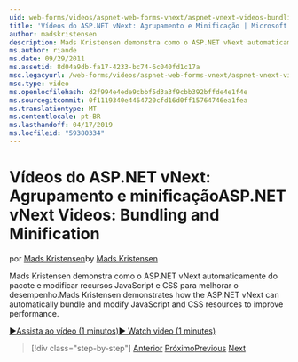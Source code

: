 ```yaml
---
uid: web-forms/videos/aspnet-web-forms-vnext/aspnet-vnext-videos-bundling-and-minification
title: 'Vídeos do ASP.NET vNext: Agrupamento e Minificação | Microsoft Docs'
author: madskristensen
description: Mads Kristensen demonstra como o ASP.NET vNext automaticamente do pacote e modificar recursos JavaScript e CSS para melhorar o desempenho.
ms.author: riande
ms.date: 09/29/2011
ms.assetid: 8d04a9db-fa17-4233-bc74-6c040fd1c17a
msc.legacyurl: /web-forms/videos/aspnet-web-forms-vnext/aspnet-vnext-videos-bundling-and-minification
msc.type: video
ms.openlocfilehash: d2f994e4ede9cbbf5d3a3f9cbb392bffde4e1f4e
ms.sourcegitcommit: 0f1119340e4464720cfd16d0ff15764746ea1fea
ms.translationtype: MT
ms.contentlocale: pt-BR
ms.lasthandoff: 04/17/2019
ms.locfileid: "59380334"
---
```

# <a name="aspnet-vnext-videos-bundling-and-minification"></a><span data-ttu-id="10efe-103">Vídeos do ASP.NET vNext: Agrupamento e minificação</span><span class="sxs-lookup"><span data-stu-id="10efe-103">ASP.NET vNext Videos: Bundling and Minification</span></span>

<span data-ttu-id="10efe-104">por [Mads Kristensen](https://github.com/madskristensen)</span><span class="sxs-lookup"><span data-stu-id="10efe-104">by [Mads Kristensen](https://github.com/madskristensen)</span></span>

<span data-ttu-id="10efe-105">Mads Kristensen demonstra como o ASP.NET vNext automaticamente do pacote e modificar recursos JavaScript e CSS para melhorar o desempenho.</span><span class="sxs-lookup"><span data-stu-id="10efe-105">Mads Kristensen demonstrates how the ASP.NET vNext can automatically bundle and modify JavaScript and CSS resources to improve performance.</span></span>

[<span data-ttu-id="10efe-106">&#9654;Assista ao vídeo (1 minutos)</span><span class="sxs-lookup"><span data-stu-id="10efe-106">&#9654; Watch video (1 minutes)</span></span>](https://channel9.msdn.com/Blogs/ASP-NET-Site-Videos/aspnet-vnext-videos-bundling-and-minification)

> [!div class="step-by-step"]
> <span data-ttu-id="10efe-107">[Anterior](aspnet-45-web-forms-strong-typed-data-controls.md)
> [Próximo](getting-started-with-the-next-version-of-aspnet.md)</span><span class="sxs-lookup"><span data-stu-id="10efe-107">[Previous](aspnet-45-web-forms-strong-typed-data-controls.md)
[Next](getting-started-with-the-next-version-of-aspnet.md)</span></span>

